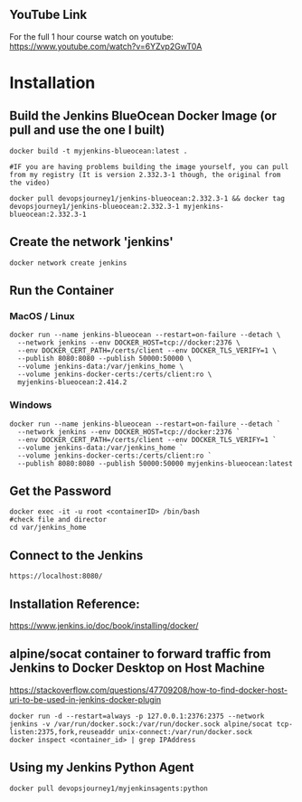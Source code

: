 
## YouTube Link
For the full 1 hour course watch on youtube:
https://www.youtube.com/watch?v=6YZvp2GwT0A

# Installation
## Build the Jenkins BlueOcean Docker Image (or pull and use the one I built)
```
docker build -t myjenkins-blueocean:latest .

#IF you are having problems building the image yourself, you can pull from my registry (It is version 2.332.3-1 though, the original from the video)

docker pull devopsjourney1/jenkins-blueocean:2.332.3-1 && docker tag devopsjourney1/jenkins-blueocean:2.332.3-1 myjenkins-blueocean:2.332.3-1
```

## Create the network 'jenkins'
```
docker network create jenkins
```

## Run the Container
### MacOS / Linux
```
docker run --name jenkins-blueocean --restart=on-failure --detach \
  --network jenkins --env DOCKER_HOST=tcp://docker:2376 \
  --env DOCKER_CERT_PATH=/certs/client --env DOCKER_TLS_VERIFY=1 \
  --publish 8080:8080 --publish 50000:50000 \
  --volume jenkins-data:/var/jenkins_home \
  --volume jenkins-docker-certs:/certs/client:ro \
  myjenkins-blueocean:2.414.2
```

### Windows
```
docker run --name jenkins-blueocean --restart=on-failure --detach `
  --network jenkins --env DOCKER_HOST=tcp://docker:2376 `
  --env DOCKER_CERT_PATH=/certs/client --env DOCKER_TLS_VERIFY=1 `
  --volume jenkins-data:/var/jenkins_home `
  --volume jenkins-docker-certs:/certs/client:ro `
  --publish 8080:8080 --publish 50000:50000 myjenkins-blueocean:latest
```


## Get the Password
```
docker exec -it -u root <containerID> /bin/bash
#check file and director
cd var/jenkins_home  

```

## Connect to the Jenkins
```
https://localhost:8080/
```

## Installation Reference:
https://www.jenkins.io/doc/book/installing/docker/


## alpine/socat container to forward traffic from Jenkins to Docker Desktop on Host Machine

https://stackoverflow.com/questions/47709208/how-to-find-docker-host-uri-to-be-used-in-jenkins-docker-plugin
```
docker run -d --restart=always -p 127.0.0.1:2376:2375 --network jenkins -v /var/run/docker.sock:/var/run/docker.sock alpine/socat tcp-listen:2375,fork,reuseaddr unix-connect:/var/run/docker.sock
docker inspect <container_id> | grep IPAddress
```

## Using my Jenkins Python Agent
```
docker pull devopsjourney1/myjenkinsagents:python
```
